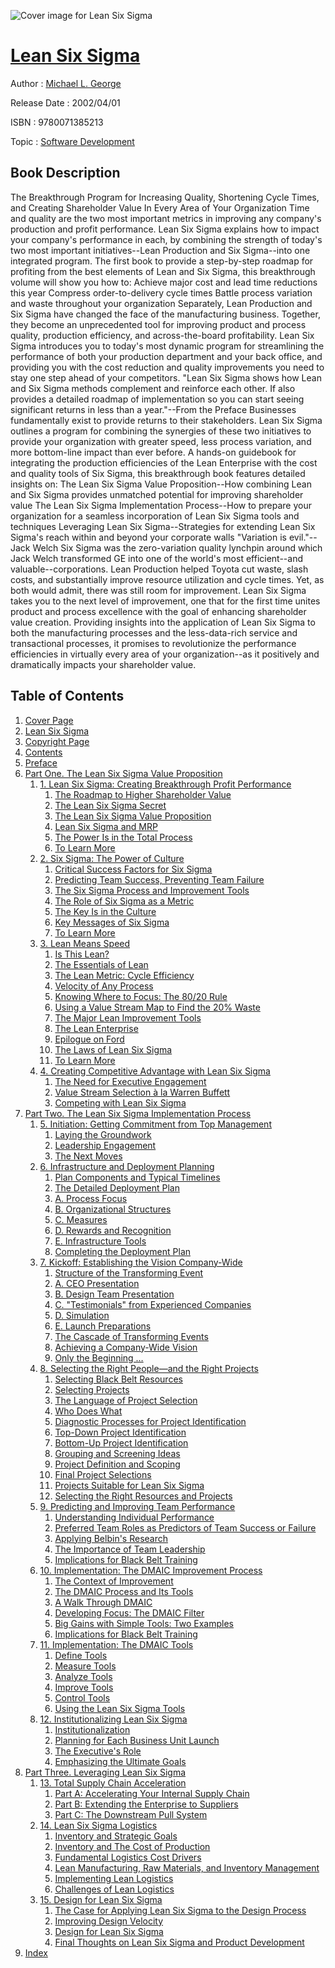 ![Cover image for Lean Six Sigma](https://imgdetail.ebookreading.net/cover/cover/software_development/EB9780071385213.jpg)

[Lean Six Sigma](https://ebookreading.net/view/book/Lean+Six+Sigma-EB9780071385213_1.html "Lean Six Sigma")
====================================================================================================================

Author : [Michael L. George](https://ebookreading.net/search/author/Michael+L.+George)

Release Date : 2002/04/01

ISBN : 9780071385213

Topic : [Software Development](https://ebookreading.net/search/category/software-development)

Book Description
-----------------

The Breakthrough Program for Increasing Quality, Shortening Cycle Times, and Creating Shareholder Value In Every Area of Your Organization Time and quality are the two most important metrics in improving any company's production and profit performance. Lean Six Sigma explains how to impact your company's performance in each, by combining the strength of today's two most important initiatives--Lean Production and Six Sigma--into one integrated program.
The first book to provide a step-by-step roadmap for profiting from the best elements of Lean and Six Sigma, this breakthrough volume will show you how to:
Achieve major cost and lead time reductions this year
Compress order-to-delivery cycle times
Battle process variation and waste throughout your organization
Separately, Lean Production and Six Sigma have changed the face of the manufacturing business. Together, they become an unprecedented tool for improving product and process quality, production efficiency, and across-the-board profitability. Lean Six Sigma introduces you to today's most dynamic program for streamlining the performance of both your production department and your back office, and providing you with the cost reduction and quality improvements you need to stay one step ahead of your competitors.
"Lean Six Sigma shows how Lean and Six Sigma methods complement and reinforce each other. If also provides a detailed roadmap of implementation so you can start seeing significant returns in less than a year."--From the Preface
Businesses fundamentally exist to provide returns to their stakeholders. Lean Six Sigma outlines a program for combining the synergies of these two initiatives to provide your organization with greater speed, less process variation, and more bottom-line impact than ever before.
A hands-on guidebook for integrating the production efficiencies of the Lean Enterprise with the cost and quality tools of Six Sigma, this breakthrough book features detailed insights on:
The Lean Six Sigma Value Proposition--How combining Lean and Six Sigma provides unmatched potential for improving shareholder value
The Lean Six Sigma Implementation Process--How to prepare your organization for a seamless incorporation of Lean Six Sigma tools and techniques
Leveraging Lean Six Sigma--Strategies for extending Lean Six Sigma's reach within and beyond your corporate walls
"Variation is evil."--Jack Welch
Six Sigma was the zero-variation quality lynchpin around which Jack Welch transformed GE into one of the world's most efficient--and valuable--corporations. Lean Production helped Toyota cut waste, slash costs, and substantially improve resource utilization and cycle times. Yet, as both would admit, there was still room for improvement.
Lean Six Sigma takes you to the next level of improvement, one that for the first time unites product and process excellence with the goal of enhancing shareholder value creation. Providing insights into the application of Lean Six Sigma to both the manufacturing processes and the less-data-rich service and transactional processes, it promises to revolutionize the performance efficiencies in virtually every area of your organization--as it positively and dramatically impacts your shareholder value.
              
Table of Contents
-----------------

1. [Cover Page](https://ebookreading.net/view/book/Lean+Six+Sigma-EB9780071385213_1.html)
1. [Lean Six Sigma](https://ebookreading.net/view/book/Lean+Six+Sigma-EB9780071385213_3.html)
1. [Copyright Page](https://ebookreading.net/view/book/Lean+Six+Sigma-EB9780071385213_4.html)
1. [Contents](https://ebookreading.net/view/book/Lean+Six+Sigma-EB9780071385213_6.html)
1. [Preface](https://ebookreading.net/view/book/Lean+Six+Sigma-EB9780071385213_7.html#pre)
1. [Part One. The Lean Six Sigma Value Proposition](https://ebookreading.net/view/book/Lean+Six+Sigma-EB9780071385213_8.html#pt_1)
    1. [1. Lean Six Sigma: Creating Breakthrough Profit Performance](https://ebookreading.net/view/book/Lean+Six+Sigma-EB9780071385213_9.html#ch_1)
        1. [The Roadmap to Higher Shareholder Value](https://ebookreading.net/view/book/Lean+Six+Sigma-EB9780071385213_9.html#h4_01)
        1. [The Lean Six Sigma Secret](https://ebookreading.net/view/book/Lean+Six+Sigma-EB9780071385213_9.html#h4_02)
        1. [The Lean Six Sigma Value Proposition](https://ebookreading.net/view/book/Lean+Six+Sigma-EB9780071385213_9.html#h4_03)
        1. [Lean Six Sigma and MRP](https://ebookreading.net/view/book/Lean+Six+Sigma-EB9780071385213_9.html#h4_04)
        1. [The Power Is in the Total Process](https://ebookreading.net/view/book/Lean+Six+Sigma-EB9780071385213_9.html#h4_05)
        1. [To Learn More](https://ebookreading.net/view/book/Lean+Six+Sigma-EB9780071385213_9.html#h4_06)
    1. [2. Six Sigma: The Power of Culture](https://ebookreading.net/view/book/Lean+Six+Sigma-EB9780071385213_10.html#ch_2)
        1. [Critical Success Factors for Six Sigma](https://ebookreading.net/view/book/Lean+Six+Sigma-EB9780071385213_10.html#h4_07)
        1. [Predicting Team Success, Preventing Team Failure](https://ebookreading.net/view/book/Lean+Six+Sigma-EB9780071385213_10.html#h4_08)
        1. [The Six Sigma Process and Improvement Tools](https://ebookreading.net/view/book/Lean+Six+Sigma-EB9780071385213_10.html#h4_09)
        1. [The Role of Six Sigma as a Metric](https://ebookreading.net/view/book/Lean+Six+Sigma-EB9780071385213_10.html#h4_10)
        1. [The Key Is in the Culture](https://ebookreading.net/view/book/Lean+Six+Sigma-EB9780071385213_10.html#h4_11)
        1. [Key Messages of Six Sigma](https://ebookreading.net/view/book/Lean+Six+Sigma-EB9780071385213_10.html#h4_12)
        1. [To Learn More](https://ebookreading.net/view/book/Lean+Six+Sigma-EB9780071385213_10.html#h4_13)
    1. [3. Lean Means Speed](https://ebookreading.net/view/book/Lean+Six+Sigma-EB9780071385213_11.html#ch_3)
        1. [Is This Lean?](https://ebookreading.net/view/book/Lean+Six+Sigma-EB9780071385213_11.html#h4_14)
        1. [The Essentials of Lean](https://ebookreading.net/view/book/Lean+Six+Sigma-EB9780071385213_11.html#h4_15)
        1. [The Lean Metric: Cycle Efficiency](https://ebookreading.net/view/book/Lean+Six+Sigma-EB9780071385213_11.html#h4_16)
        1. [Velocity of Any Process](https://ebookreading.net/view/book/Lean+Six+Sigma-EB9780071385213_11.html#h4_17)
        1. [Knowing Where to Focus: The 80/20 Rule](https://ebookreading.net/view/book/Lean+Six+Sigma-EB9780071385213_11.html#h4_18)
        1. [Using a Value Stream Map to Find the 20% Waste](https://ebookreading.net/view/book/Lean+Six+Sigma-EB9780071385213_11.html#h4_19)
        1. [The Major Lean Improvement Tools](https://ebookreading.net/view/book/Lean+Six+Sigma-EB9780071385213_11.html#h4_20)
        1. [The Lean Enterprise](https://ebookreading.net/view/book/Lean+Six+Sigma-EB9780071385213_11.html#h4_21)
        1. [Epilogue on Ford](https://ebookreading.net/view/book/Lean+Six+Sigma-EB9780071385213_11.html#h4_22)
        1. [The Laws of Lean Six Sigma](https://ebookreading.net/view/book/Lean+Six+Sigma-EB9780071385213_11.html#h4_23)
        1. [To Learn More](https://ebookreading.net/view/book/Lean+Six+Sigma-EB9780071385213_11.html#h4_24)
    1. [4. Creating Competitive Advantage with Lean Six Sigma](https://ebookreading.net/view/book/Lean+Six+Sigma-EB9780071385213_12.html#ch_4)
        1. [The Need for Executive Engagement](https://ebookreading.net/view/book/Lean+Six+Sigma-EB9780071385213_12.html#h4_25)
        1. [Value Stream Selection à la Warren Buffett](https://ebookreading.net/view/book/Lean+Six+Sigma-EB9780071385213_12.html#h4_26)
        1. [Competing with Lean Six Sigma](https://ebookreading.net/view/book/Lean+Six+Sigma-EB9780071385213_12.html#h4_27)
1. [Part Two. The Lean Six Sigma Implementation Process](https://ebookreading.net/view/book/Lean+Six+Sigma-EB9780071385213_13.html#pt_2)
    1. [5. Initiation: Getting Commitment from Top Management](https://ebookreading.net/view/book/Lean+Six+Sigma-EB9780071385213_14.html#ch_5)
        1. [Laying the Groundwork](https://ebookreading.net/view/book/Lean+Six+Sigma-EB9780071385213_14.html#h4_31)
        1. [Leadership Engagement](https://ebookreading.net/view/book/Lean+Six+Sigma-EB9780071385213_14.html#h4_32)
        1. [The Next Moves](https://ebookreading.net/view/book/Lean+Six+Sigma-EB9780071385213_14.html#h4_33)
    1. [6. Infrastructure and Deployment Planning](https://ebookreading.net/view/book/Lean+Six+Sigma-EB9780071385213_15.html#ch_6)
        1. [Plan Components and Typical Timelines](https://ebookreading.net/view/book/Lean+Six+Sigma-EB9780071385213_15.html#h4_34)
        1. [The Detailed Deployment Plan](https://ebookreading.net/view/book/Lean+Six+Sigma-EB9780071385213_15.html#h4_35)
        1. [A. Process Focus](https://ebookreading.net/view/book/Lean+Six+Sigma-EB9780071385213_15.html#h4_36)
        1. [B. Organizational Structures](https://ebookreading.net/view/book/Lean+Six+Sigma-EB9780071385213_15.html#h4_37)
        1. [C. Measures](https://ebookreading.net/view/book/Lean+Six+Sigma-EB9780071385213_15.html#h4_38)
        1. [D. Rewards and Recognition](https://ebookreading.net/view/book/Lean+Six+Sigma-EB9780071385213_15.html#h4_39)
        1. [E. Infrastructure Tools](https://ebookreading.net/view/book/Lean+Six+Sigma-EB9780071385213_15.html#h4_40)
        1. [Completing the Deployment Plan](https://ebookreading.net/view/book/Lean+Six+Sigma-EB9780071385213_15.html#h4_41)
    1. [7. Kickoff: Establishing the Vision Company-Wide](https://ebookreading.net/view/book/Lean+Six+Sigma-EB9780071385213_16.html#ch_7)
        1. [Structure of the Transforming Event](https://ebookreading.net/view/book/Lean+Six+Sigma-EB9780071385213_16.html#h4_42)
        1. [A. CEO Presentation](https://ebookreading.net/view/book/Lean+Six+Sigma-EB9780071385213_16.html#h4_43)
        1. [B. Design Team Presentation](https://ebookreading.net/view/book/Lean+Six+Sigma-EB9780071385213_16.html#h4_44)
        1. [C. &quot;Testimonials&quot; from Experienced Companies](https://ebookreading.net/view/book/Lean+Six+Sigma-EB9780071385213_16.html#h4_45)
        1. [D. Simulation](https://ebookreading.net/view/book/Lean+Six+Sigma-EB9780071385213_16.html#h4_46)
        1. [E. Launch Preparations](https://ebookreading.net/view/book/Lean+Six+Sigma-EB9780071385213_16.html#h4_47)
        1. [The Cascade of Transforming Events](https://ebookreading.net/view/book/Lean+Six+Sigma-EB9780071385213_16.html#h4_48)
        1. [Achieving a Company-Wide Vision](https://ebookreading.net/view/book/Lean+Six+Sigma-EB9780071385213_16.html#h4_49)
        1. [Only the Beginning …](https://ebookreading.net/view/book/Lean+Six+Sigma-EB9780071385213_16.html#h4_50)
    1. [8. Selecting the Right People—and the Right Projects](https://ebookreading.net/view/book/Lean+Six+Sigma-EB9780071385213_17.html#ch_8)
        1. [Selecting Black Belt Resources](https://ebookreading.net/view/book/Lean+Six+Sigma-EB9780071385213_17.html#h4_51)
        1. [Selecting Projects](https://ebookreading.net/view/book/Lean+Six+Sigma-EB9780071385213_17.html#h4_52)
        1. [The Language of Project Selection](https://ebookreading.net/view/book/Lean+Six+Sigma-EB9780071385213_17.html#h4_53)
        1. [Who Does What](https://ebookreading.net/view/book/Lean+Six+Sigma-EB9780071385213_17.html#h4_54)
        1. [Diagnostic Processes for Project Identification](https://ebookreading.net/view/book/Lean+Six+Sigma-EB9780071385213_17.html#h4_55)
        1. [Top-Down Project Identification](https://ebookreading.net/view/book/Lean+Six+Sigma-EB9780071385213_17.html#h4_56)
        1. [Bottom-Up Project Identification](https://ebookreading.net/view/book/Lean+Six+Sigma-EB9780071385213_17.html#h4_57)
        1. [Grouping and Screening Ideas](https://ebookreading.net/view/book/Lean+Six+Sigma-EB9780071385213_17.html#h4_58)
        1. [Project Definition and Scoping](https://ebookreading.net/view/book/Lean+Six+Sigma-EB9780071385213_17.html#h4_59)
        1. [Final Project Selections](https://ebookreading.net/view/book/Lean+Six+Sigma-EB9780071385213_17.html#h4_60)
        1. [Projects Suitable for Lean Six Sigma](https://ebookreading.net/view/book/Lean+Six+Sigma-EB9780071385213_17.html#h4_61)
        1. [Selecting the Right Resources and Projects](https://ebookreading.net/view/book/Lean+Six+Sigma-EB9780071385213_17.html#h4_62)
    1. [9. Predicting and Improving Team Performance](https://ebookreading.net/view/book/Lean+Six+Sigma-EB9780071385213_18.html#ch_9)
        1. [Understanding Individual Performance](https://ebookreading.net/view/book/Lean+Six+Sigma-EB9780071385213_18.html#h4_63)
        1. [Preferred Team Roles as Predictors of Team Success or Failure](https://ebookreading.net/view/book/Lean+Six+Sigma-EB9780071385213_18.html#h4_64)
        1. [Applying Belbin&#39;s Research](https://ebookreading.net/view/book/Lean+Six+Sigma-EB9780071385213_18.html#h4_65)
        1. [The Importance of Team Leadership](https://ebookreading.net/view/book/Lean+Six+Sigma-EB9780071385213_18.html#h4_97)
        1. [Implications for Black Belt Training](https://ebookreading.net/view/book/Lean+Six+Sigma-EB9780071385213_18.html#h4_67)
    1. [10. Implementation: The DMAIC Improvement Process](https://ebookreading.net/view/book/Lean+Six+Sigma-EB9780071385213_19.html#ch_10)
        1. [The Context of Improvement](https://ebookreading.net/view/book/Lean+Six+Sigma-EB9780071385213_19.html#h4_68)
        1. [The DMAIC Process and Its Tools](https://ebookreading.net/view/book/Lean+Six+Sigma-EB9780071385213_19.html#h4_69)
        1. [A Walk Through DMAIC](https://ebookreading.net/view/book/Lean+Six+Sigma-EB9780071385213_19.html#h4_70)
        1. [Developing Focus: The DMAIC Filter](https://ebookreading.net/view/book/Lean+Six+Sigma-EB9780071385213_19.html#h4_71)
        1. [Big Gains with Simple Tools: Two Examples](https://ebookreading.net/view/book/Lean+Six+Sigma-EB9780071385213_19.html#h4_72)
        1. [Implications for Black Belt Training](https://ebookreading.net/view/book/Lean+Six+Sigma-EB9780071385213_19.html#h4_73)
    1. [11. Implementation: The DMAIC Tools](https://ebookreading.net/view/book/Lean+Six+Sigma-EB9780071385213_20.html#ch_11)
        1. [Define Tools](https://ebookreading.net/view/book/Lean+Six+Sigma-EB9780071385213_20.html#h4_74)
        1. [Measure Tools](https://ebookreading.net/view/book/Lean+Six+Sigma-EB9780071385213_20.html#h4_75)
        1. [Analyze Tools](https://ebookreading.net/view/book/Lean+Six+Sigma-EB9780071385213_20.html#h4_76)
        1. [Improve Tools](https://ebookreading.net/view/book/Lean+Six+Sigma-EB9780071385213_20.html#h4_77)
        1. [Control Tools](https://ebookreading.net/view/book/Lean+Six+Sigma-EB9780071385213_20.html#h4_78)
        1. [Using the Lean Six Sigma Tools](https://ebookreading.net/view/book/Lean+Six+Sigma-EB9780071385213_20.html#h4_79)
    1. [12. Institutionalizing Lean Six Sigma](https://ebookreading.net/view/book/Lean+Six+Sigma-EB9780071385213_21.html#ch_12)
        1. [Institutionalization](https://ebookreading.net/view/book/Lean+Six+Sigma-EB9780071385213_21.html#h4_80)
        1. [Planning for Each Business Unit Launch](https://ebookreading.net/view/book/Lean+Six+Sigma-EB9780071385213_21.html#h4_81)
        1. [The Executive&#39;s Role](https://ebookreading.net/view/book/Lean+Six+Sigma-EB9780071385213_21.html#h4_82)
        1. [Emphasizing the Ultimate Goals](https://ebookreading.net/view/book/Lean+Six+Sigma-EB9780071385213_21.html#h4_83)
1. [Part Three. Leveraging Lean Six Sigma](https://ebookreading.net/view/book/Lean+Six+Sigma-EB9780071385213_22.html#pt_3)
    1. [13. Total Supply Chain Acceleration](https://ebookreading.net/view/book/Lean+Six+Sigma-EB9780071385213_23.html#ch_13)
        1. [Part A: Accelerating Your Internal Supply Chain](https://ebookreading.net/view/book/Lean+Six+Sigma-EB9780071385213_23.html#h4_84)
        1. [Part B: Extending the Enterprise to Suppliers](https://ebookreading.net/view/book/Lean+Six+Sigma-EB9780071385213_23.html#h4_85)
        1. [Part C: The Downstream Pull System](https://ebookreading.net/view/book/Lean+Six+Sigma-EB9780071385213_23.html#h4_86)
    1. [14. Lean Six Sigma Logistics](https://ebookreading.net/view/book/Lean+Six+Sigma-EB9780071385213_24.html#ch_14)
        1. [Inventory and Strategic Goals](https://ebookreading.net/view/book/Lean+Six+Sigma-EB9780071385213_24.html#h4_87)
        1. [Inventory and The Cost of Production](https://ebookreading.net/view/book/Lean+Six+Sigma-EB9780071385213_24.html#h4_88)
        1. [Fundamental Logistics Cost Drivers](https://ebookreading.net/view/book/Lean+Six+Sigma-EB9780071385213_24.html#h4_89)
        1. [Lean Manufacturing, Raw Materials, and Inventory Management](https://ebookreading.net/view/book/Lean+Six+Sigma-EB9780071385213_24.html#h4_90)
        1. [Implementing Lean Logistics](https://ebookreading.net/view/book/Lean+Six+Sigma-EB9780071385213_24.html#h4_91)
        1. [Challenges of Lean Logistics](https://ebookreading.net/view/book/Lean+Six+Sigma-EB9780071385213_24.html#h4_92)
    1. [15. Design for Lean Six Sigma](https://ebookreading.net/view/book/Lean+Six+Sigma-EB9780071385213_25.html#ch_15)
        1. [The Case for Applying Lean Six Sigma to the Design Process](https://ebookreading.net/view/book/Lean+Six+Sigma-EB9780071385213_25.html#h4_93)
        1. [Improving Design Velocity](https://ebookreading.net/view/book/Lean+Six+Sigma-EB9780071385213_25.html#h4_94)
        1. [Design for Lean Six Sigma](https://ebookreading.net/view/book/Lean+Six+Sigma-EB9780071385213_25.html#h4_95)
        1. [Final Thoughts on Lean Six Sigma and Product Development](https://ebookreading.net/view/book/Lean+Six+Sigma-EB9780071385213_25.html#h4_96)
1. [Index](https://ebookreading.net/view/book/Lean+Six+Sigma-EB9780071385213_26.html#ind)
